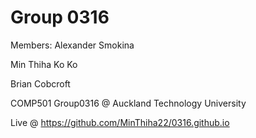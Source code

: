 # Group 0316
Members:
Alexander Smokina

Min Thiha Ko Ko

Brian Cobcroft

COMP501 Group0316 @ Auckland Technology University

Live @ https://github.com/MinThiha22/0316.github.io